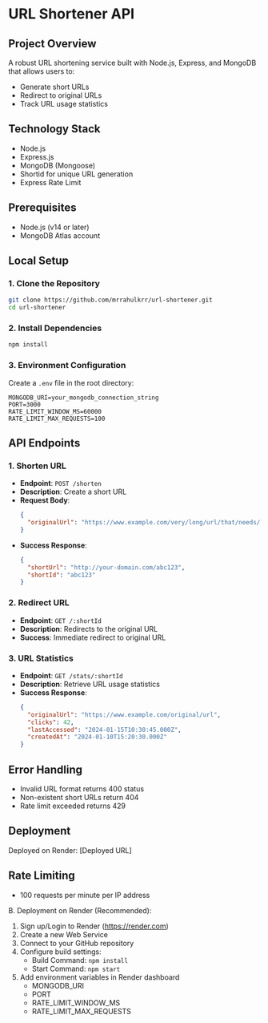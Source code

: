 # URL Shortener API

## Project Overview
A robust URL shortening service built with Node.js, Express, and MongoDB that allows users to:
- Generate short URLs
- Redirect to original URLs
- Track URL usage statistics

## Technology Stack
- Node.js
- Express.js
- MongoDB (Mongoose)
- Shortid for unique URL generation
- Express Rate Limit

## Prerequisites
- Node.js (v14 or later)
- MongoDB Atlas account

## Local Setup

### 1. Clone the Repository
```bash
git clone https://github.com/mrrahulkrr/url-shortener.git
cd url-shortener
```

### 2. Install Dependencies
```bash
npm install
```

### 3. Environment Configuration
Create a `.env` file in the root directory:
```
MONGODB_URI=your_mongodb_connection_string
PORT=3000
RATE_LIMIT_WINDOW_MS=60000
RATE_LIMIT_MAX_REQUESTS=100
```



## API Endpoints

### 1. Shorten URL
- **Endpoint**: `POST /shorten`
- **Description**: Create a short URL
- **Request Body**:
  ```json
  {
    "originalUrl": "https://www.example.com/very/long/url/that/needs/shortening"
  }
  ```
- **Success Response**:
  ```json
  {
    "shortUrl": "http://your-domain.com/abc123",
    "shortId": "abc123"
  }
  ```

### 2. Redirect URL
- **Endpoint**: `GET /:shortId`
- **Description**: Redirects to the original URL
- **Success**: Immediate redirect to original URL

### 3. URL Statistics
- **Endpoint**: `GET /stats/:shortId`
- **Description**: Retrieve URL usage statistics
- **Success Response**:
  ```json
  {
    "originalUrl": "https://www.example.com/original/url",
    "clicks": 42,
    "lastAccessed": "2024-01-15T10:30:45.000Z",
    "createdAt": "2024-01-10T15:20:30.000Z"
  }
  ```

## Error Handling
- Invalid URL format returns 400 status
- Non-existent short URLs return 404
- Rate limit exceeded returns 429

## Deployment
Deployed on Render: [Deployed URL]

## Rate Limiting
- 100 requests per minute per IP address




B. Deployment on Render (Recommended):
1. Sign up/Login to Render (https://render.com)
2. Create a new Web Service
3. Connect to your GitHub repository
4. Configure build settings:
   - Build Command: `npm install`
   - Start Command: `npm start`
5. Add environment variables in Render dashboard
   - MONGODB_URI
   - PORT
   - RATE_LIMIT_WINDOW_MS
   - RATE_LIMIT_MAX_REQUESTS

